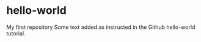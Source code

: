 # hello-world
My first repository
Some text added as instructed in the Github hello-world tutorial.

